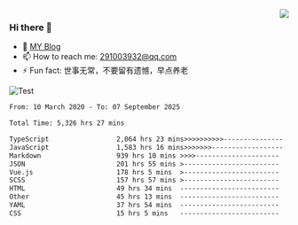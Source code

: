 <img align='right' src='https://github-readme-stats.vercel.app/api?username=niaogege&show_icons=true&theme=radical'/>

### Hi there 👋

- 🌱 [MY Blog](https://bythewayer.com/)
- 📫 How to reach me: 291003932@qq.com
- ⚡ Fun fact:  世事无常，不要留有遗憾，早点养老

![Test](https://github-readme-stats.vercel.app/api/top-langs/?username=niaogege&layout=compact)

<!--START_SECTION:waka-->

```txt
From: 10 March 2020 - To: 07 September 2025

Total Time: 5,326 hrs 27 mins

TypeScript                 2,064 hrs 23 mins>>>>>>>>>>---------------   38.76 %
JavaScript                 1,583 hrs 16 mins>>>>>>>------------------   29.72 %
Markdown                   939 hrs 10 mins >>>>---------------------   17.63 %
JSON                       201 hrs 55 mins >------------------------   03.79 %
Vue.js                     178 hrs 5 mins  >------------------------   03.34 %
SCSS                       157 hrs 57 mins >------------------------   02.97 %
HTML                       49 hrs 34 mins  -------------------------   00.93 %
Other                      45 hrs 13 mins  -------------------------   00.85 %
YAML                       37 hrs 54 mins  -------------------------   00.71 %
CSS                        15 hrs 5 mins   -------------------------   00.28 %
```

<!--END_SECTION:waka-->
